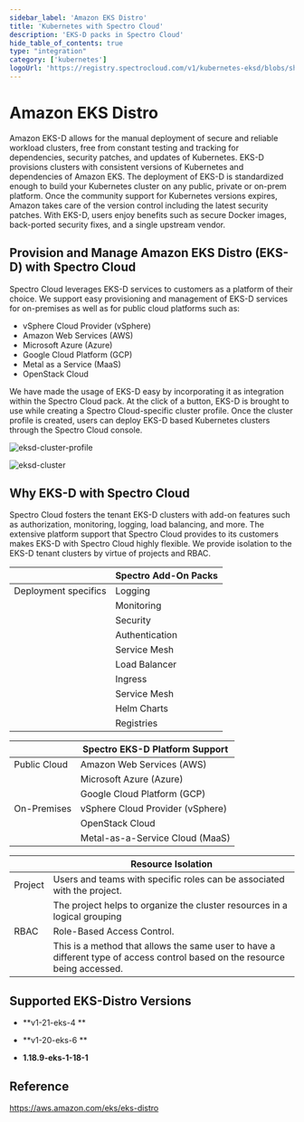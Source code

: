 ```yaml
---
sidebar_label: 'Amazon EKS Distro'
title: 'Kubernetes with Spectro Cloud'
description: 'EKS-D packs in Spectro Cloud'
hide_table_of_contents: true
type: "integration"
category: ['kubernetes']
logoUrl: 'https://registry.spectrocloud.com/v1/kubernetes-eksd/blobs/sha256:5790ca7040999e2f9371163a319cda652ed1e32139bcb9c6fb32a0152d9f48fb?type=image/png'
---
```



# Amazon EKS Distro

Amazon EKS-D allows for the manual deployment of secure and reliable workload clusters, free from constant testing and tracking for dependencies, security patches, and updates of Kubernetes. EKS-D provisions clusters with consistent versions of Kubernetes and dependencies of Amazon EKS. The deployment of EKS-D is standardized enough to build your Kubernetes cluster on any public, private or on-prem platform. Once the community support for Kubernetes versions expires, Amazon takes care of the version control including the latest security patches. With EKS-D, users enjoy benefits such as secure Docker images, back-ported security fixes, and a single upstream vendor.
## Provision and Manage Amazon EKS Distro (EKS-D) with Spectro Cloud
Spectro Cloud leverages EKS-D services to customers as a platform of their choice. We support easy provisioning and management of EKS-D services for on-premises as well as for public cloud platforms such as:

* vSphere Cloud Provider (vSphere)
* Amazon Web Services (AWS)
* Microsoft Azure (Azure)
* Google Cloud Platform (GCP)
* Metal as a Service (MaaS)
* OpenStack Cloud

We have made the usage of EKS-D easy by incorporating it as integration within the Spectro Cloud pack. At the click of a button, EKS-D is brought to use while creating a Spectro Cloud-specific cluster profile.
Once the cluster profile is created, users can deploy EKS-D based Kubernetes clusters through the Spectro Cloud console.

![eksd-cluster-profile](/eksd-cluster-profile.png)

![eksd-cluster](/eksd-cluster.png)

## Why EKS-D with Spectro Cloud

Spectro Cloud fosters the tenant EKS-D clusters with add-on features such as authorization, monitoring, logging, load balancing, and more.
The extensive platform support that Spectro Cloud provides to its customers makes EKS-D with Spectro Cloud highly flexible.
We provide isolation to the EKS-D tenant clusters by virtue of projects and RBAC.

||Spectro Add-On Packs|
|-|------|
|Deployment specifics|Logging|
||Monitoring |
||Security |
||Authentication|
||Service Mesh |
||Load Balancer |
||Ingress |
||Service Mesh |
||Helm Charts |
||Registries|

||Spectro EKS-D Platform Support|
|-|----|
|Public Cloud|Amazon Web Services (AWS)
||Microsoft Azure (Azure)
||Google Cloud Platform (GCP)|
|On-Premises|vSphere Cloud Provider (vSphere)|
||OpenStack Cloud|
||Metal-as-a-Service Cloud (MaaS)|

||Resource Isolation|
|-|---|
| Project |Users and teams with specific roles can be associated with the project.|
|  |The project helps to organize the cluster resources in a logical grouping |
| RBAC|Role-Based Access Control.|
| |This is a method that allows the same user to have a different type of access control based on the resource being accessed.|

## Supported EKS-Distro Versions

<Tabs>
<TabItem label="1.21.x" value="EKS-D_v1.21">

* **v1-21-eks-4 **

</TabItem>
<TabItem label="1.20.x" value="EKS-D_v1.20">

* **v1-20-eks-6 **

</TabItem>

<TabItem label="1.18.x" value="EKS-D_v1.18">

* **1.18.9-eks-1-18-1**

</TabItem>

</Tabs>

## Reference

https://aws.amazon.com/eks/eks-distro
